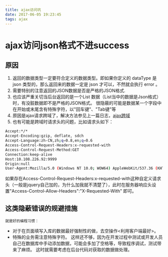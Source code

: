 ```yaml
---
title: ajax访问坑
date: 2017-06-05 19:23:45
tags: ajax
---
```

# ajax访问json格式不进success
## 原因
1. 返回的数据类型一定要符合定义的数据类型。即如果你定义的 dataType 是 json 类型的，那么返回来的数据一定是 json 才可以，不然就会执行 error 。
2. 需要特别的注意返回的JSON数据是否是严格的JSON格式.
3. 也应该严重关切当后台返回的是一个List 数据（List当中的数据是Json格式）时，有没脏数据即不是严格的JSON格式。
    很隐蔽的可能是数据某一个字段中在开始或末尾含有特殊字符，以"回车键"、"Tab键"等
4. 原因是ajax请求跨域了，解决方法参见上一篇日志，[ajax跨域](https://tzxhy.github.io/2017/06/04/ajax%E8%B7%A8%E5%9F%9F%E6%96%B9%E5%BC%8F/)
5. 也有可能是跨域时请求头的问题，比如请求头如下：
```bash
Accept:*/*
Accept-Encoding:gzip, deflate, sdch
Accept-Language:zh-CN,zh;q=0.8,en;q=0.6
Access-Control-Request-Headers:x-requested-with
Access-Control-Request-Method:GET
Connection:keep-alive
Host:10.108.226.92:9999
Origin:null
User-Agent:Mozilla/5.0 (Windows NT 10.0; WOW64) AppleWebKit/537.36 (KHTML, like Gecko) Chrome/58.0.3029.81 Safari/537.36
```
如果存在Access-Control-Request-Headers:x-requested-with这种自定义请求头（一般是jquery自己加的，为什么加我就不清楚了），此时在服务器响应头设置"Access-Control-Allow-Headers":"X-Requested-With" 即可。
## 这类隐蔽错误的规避措施
	就是好的编程习惯：
* 对于在页面填写入库的数据最好强制性的做，去空操作<利用客户端最好>。
* 特殊的业务需注意特殊字符。
  这样还不够，因为在开发过程中测试或开发人员自己在数据库中手动添加数据，可能会多加了空格等，导致程序调试，测试带来了麻烦。 这时就需要考虑在后台代码对获取的数据做处理。

